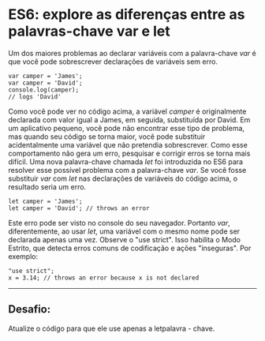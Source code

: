 # ES6: explore as diferenças entre as palavras-chave var e let

Um dos maiores problemas ao declarar variáveis ​​com a palavra-chave *var* é que você pode sobrescrever declarações de variáveis ​​sem erro.

```
var camper = 'James';
var camper = 'David';
console.log(camper);
// logs 'David'
```

Como você pode ver no código acima, a variável *camper* é originalmente declarada com valor igual a James, em seguida, substituída por David. Em um aplicativo pequeno, você pode não encontrar esse tipo de problema, mas quando seu código se torna maior, você pode substituir acidentalmente uma variável que não pretendia sobrescrever. Como esse comportamento não gera um erro, pesquisar e corrigir erros se torna mais difícil.
Uma nova palavra-chave chamada *let* foi introduzida no ES6 para resolver esse possível problema com a palavra-chave *var*. Se você fosse substituir *var* com *let* nas declarações de variáveis do código acima, o resultado seria um erro.

```
let camper = 'James';
let camper = 'David'; // throws an error
```

Este erro pode ser visto no console do seu navegador. Portanto *var*, diferentemente, ao usar *let*, uma variável com o mesmo nome pode ser declarada apenas uma vez. Observe o "use strict". Isso habilita o Modo Estrito, que detecta erros comuns de codificação e ações "inseguras". Por exemplo:

```
"use strict";
x = 3.14; // throws an error because x is not declared
```
---

## Desafio:

Atualize o código para que ele use apenas a letpalavra - chave.